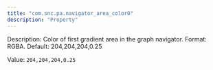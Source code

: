 ```yaml
---
title: "com.snc.pa.navigator_area_color0"
description: "Property"
---
```


Description: Color of first gradient area in the graph navigator. Format: RGBA. Default: 204,204,204,0.25

Value: `204,204,204,0.25`